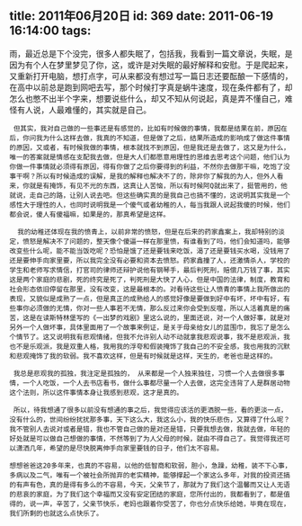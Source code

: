title: 2011年06月20日
id: 369
date: 2011-06-19 16:14:00
tags:
---

   雨，最近总是下个没完，很多人都失眠了，包括我，我看到一篇文章说，失眠，是因为有个人在梦里梦见了你，这，或许是对失眠的最好解释和安慰。于是爬起来，又重新打开电脑，想打点字，可从来都没有想过写一篇日志还要酝酿一下感情的，在高中以前总是跑到网吧去写，那个时候打字真是蜗牛速度，现在条件都有了，却怎么也憋不出半个字来，想要说些什么，却又不知从何说起，真是弄不懂自己，难怪有人说，人最难懂的，其实就是自己。

     但其实，我对自己做的一些事还是有感觉的，比如有时候做的事情，我都是结果在前，原因在后，你问我为什么这样去做，我真的不知道，但是做了之后，结果所造成的影响成了做这件事情的原因，又或者，有时候我做的事情，根本就找不到原因，但是我还是去做了，这又是为什么，唯一的答案就是情感在支配我去做，但是大人们都愿意用理性的思维去思考这个问题，他们认为你做一件事情就必须得有原因，得有你做了之后你要得到的利益，不然你去做那干嘛，吃饱了没事干啊？所以有时候造成的误解，是我的解释也解决不了的，除非你了解我的为人，但外人看来，你就是有掩饰，有见不光的东西，这真让人苦恼，所以有时候阿Q就出来了，挺管用的，他就说，走自己的路，让别人说去吧。但这些确实真的是我自己也搞不懂的，这说明其实我是一个感性大于理性的人，也同时说明我是一个傻气或者幼稚的人，每当我跟人说起我傻的时候，他们都会说，傻人有傻福嘛，如果是的，那真希望是这样。

      我的幼稚还体现在我的愤青上，以前非常的愤怒，但是在后来的药家鑫案上，我却特别的淡定，愤怒是解决不了问题的，整天像个傻逼一样在那里愤，有谁看到了吗，他们会知道吗，能够改变些什么呢，能不能当饭吃呢？恐怕是饿了还是要钱来吃饭，渴了还是要钱买水喝，没钱用了还是要伸手向家里要，所以我完全没有必要和资本去愤怒。药家鑫撞了人，还激情杀人，学校的学生和老师写求情信，打官司的律师还辩护说他有钢琴手，最后判死刑，赔偿几万钱了事，其实这是两个家庭的悲剧，死的终究是死了，判死刑是大快了人心，但是中国的法律，制度，教育和社会形态依旧停留在那里，没有改变，这是最根本的。对看待这些让人愤青的事情上我所做出的表现，又貌似是成熟了一点，但是真正的成熟给人的感觉好像是要做到好中有坏，坏中有好，有些事你必须做的无情，你对一些人事若不无情，那么反过来你会受到反噬，所以人活着真是的痛苦，这是在读斯特林堡写的《一出梦的戏剧》里这么说的，里面还说，对一个人做好事，就是对另外一个人做坏事，具体里面用了一个故事来例证，是关于母亲给女儿的蓝围巾，我忘了是怎么个情节了。这又说明我有悲观情绪，但我不允许别人动不动就拿我悲观说事，我不是悲观派，我也不是乐观派，我是双重人格，我用我的浮夸和假装掩饰了我自己的不安全感，我也用我的沉默和悲观掩饰了我的软弱。我不喜欢这样，但是有时候就是这样，天生的，老爸也是这样的。

     我总是悲观我的孤独，我注定是孤独的， 从来都是一个人独来独往，习惯一个人去做很多事情，一个人吃饭，一个人去书店看书，做什么事都尽量一个人去做，这完全违背了人是群居动物这个法则，所以这件事情本身让我感到悲观，这才是真的。

     所以，待我想通了很多以前没有想通的事之后，我觉得应该活的更洒脱一些，看的更淡一点，没有什么的，世间纷纷扰扰那多事，天下这么大，我这么小，我的快乐悲伤，又算得了什么呢？我不管别人去说对或者是错，我也不管自己做的是对还是错，只要我想去做，我就去做，年轻的好处就是可以做自己想做的事情，不然等到了为人父母的时候，就由不得自己了。我觉得我还可以潇洒几年，希望的是尽快脱离伸手向家里要钱的日子，他们太不容易。

    想想爸爸这20多年来，也真的不容易，以他的低智商和软弱，胆小，急躁，幼稚，装不下心事，多病以及二气，唯有一个被社会所抛弃的老实精神，能够撑起一个家这么多年，对我的投资还搞的有声有色，真的是得有多么的不容易，今天，父亲节了，那就为了我们这个温馨而又让人无语的悲哀的家庭，为了我们这个幸福而又没有安定团结的家庭，您所付出的，我都看到了，都是值得的，说一声，辛苦了，父亲节快乐，老妈也跟着你受苦了，你也分点快乐给她，毕竟在现在，我们所剩的也就这么点快乐了。